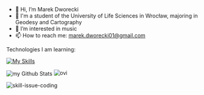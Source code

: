 - 👋 Hi, I’m Marek Dworecki
- 📖 I'm a student of the University of Life Sciences in Wrocław, majoring in Geodesy and Cartography
- 👀 I’m interested in music
- 📫 How to reach me: marek.dworecki01@gmail.com

Technologies I am learning:

[![My Skills](https://skillicons.dev/icons?i=html,css,js,threejs,react,ts,vue,nodejs,python,vscode,idea)](https://skillicons.dev)

<img align="center" src="https://github-readme-stats.vercel.app/api?username=MDworecki404&include_all_commits=true&count_private=true&show_icons=true&line_height=20&title_color=2B5BBD&icon_color=1124BB&text_color=A1A1A1&bg_color=0,000000,130F40" alt="my Github Stats"/>

<img src="https://github-readme-stats.vercel.app/api/top-langs?username=MDworecki404&show_icons=true&locale=en&layout=compact&theme=chartreuse-dark" alt="ovi" />

<!---
MDworecki404/MDworecki404 is a ✨ special ✨ repository because its `README.md` (this file) appears on your GitHub profile.
You can click the Preview link to take a look at your changes.
--->
![skill-issue-coding](https://github.com/MDworecki404/MDworecki404/assets/117952748/d1cb5190-d601-451c-a191-4a537715450c)


